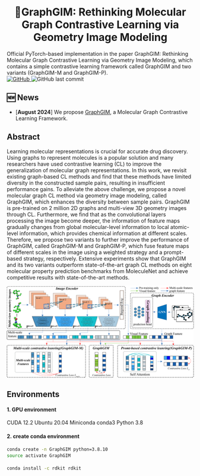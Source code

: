 <h1 align="center">  📃GraphGIM: Rethinking Molecular Graph Contrastive Learning via Geometry Image Modeling  </h1>
Official PyTorch-based implementation in the paper GraphGIM: Rethinking Molecular Graph Contrastive Learning via Geometry Image Modeling, which contains a simple contrastive learning framework called GraphGIM and two variants (GraphGIM-M and GraphGIM-P).
<div>
<a href="https://github.com/cyli029/GraphGIM/blob/main/LICENSE">
    <img alt="GitHub" src="https://img.shields.io/github/license/cyli029/GraphGIM?style=flat-square">
</a><img alt="GitHub last commit" src="https://img.shields.io/github/last-commit/cyli029/GraphGIM?style=flat-square">
</div>


## 🆕 News

- \[**August 2024**\] We propose [GraphGIM](https://github.com/cyli029/GraphGIM), a Molecular Graph Contrastive Learning Framework.

## Abstract
Learning molecular representations is crucial for accurate drug discovery. Using graphs to represent molecules is a popular solution and many researchers have used contrastive learning (CL) to improve the generalization of molecular graph representations. In this work, we revisit existing graph-based CL methods and find that these methods have limited diversity in the constructed sample pairs, resulting in insufficient performance gains. To alleviate the above challenge, we propose a novel molecular graph CL method via geometry image modeling, called GraphGIM, which enhances the diversity between sample pairs. GraphGIM is pre-trained on 2 million 2D graphs and multi-view 3D geometry images through CL. Furthermore, we find that as the convolutional layers processing the image become deeper, the information of feature maps gradually changes from global molecular-level information to local atomic-level information, which provides chemical information at different scales. Therefore, we propose two variants to further improve the performance of GraphGIM, called GraphGIM-M and GraphGIM-P, which fuse feature maps of different scales in the image using a weighted strategy and a prompt-based strategy, respectively. Extensive experiments show that GraphGIM and its two variants outperform state-of-the-art graph CL methods on eight molecular property prediction benchmarks from MoleculeNet and achieve competitive results with state-of-the-art methods.


![framework](./assets/framework.png)

## Environments

#### 1. GPU environment
CUDA 12.2
Ubuntu 20.04
Miniconda conda3
Python 3.8

#### 2. create conda environment
```bash
conda create -n GraphGIM python=3.8.10
source activate GraphGIM

conda install -c rdkit rdkit
